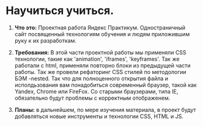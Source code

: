 # Научиться учиться.

1. __Что это:__ Проектная работа Яндекс Практикум. Одностраничный сайт посвященный технологиям обучения и людям приложившим руку к их разработкам.

2. __Требования:__  В этой части проектной работы мы применяли CSS технологии, такие как 'animation', 'iframes', 'keyframes'. Так же работали с html, применяли повторно блоки из предыдущей части работы. Так же провели рефаторинг CSS стилей по методологии  БЭМ -nested. Так что для полноценного открытия файла и исполдьзования вам понадобиться современный браузер, такой как Yandeх, Chrome или FireFox. Со старыми браузерами, типа IE,  обязательно будут проблемы с корректным отображенем.

3. __Планы:__ в дальнейшем, по мере изучения материала, в проект будут добавляться новые инструменты и технологии CSS, HTML и JS.
